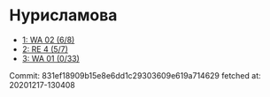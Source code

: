 # Нурисламова
- [1: WA 02 (6/8)](1.md)
- [2: RE 4 (5/7)](2.md)
- [3: WA 01 (0/33)](3.md)

Commit: 831ef18909b15e8e6dd1c29303609e619a714629
 fetched at: 20201217-130408
